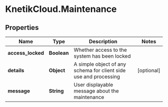 # KnetikCloud.Maintenance

## Properties
Name | Type | Description | Notes
------------ | ------------- | ------------- | -------------
**access_locked** | **Boolean** | Whether access to the system has been locked | 
**details** | **Object** | A simple object of any schema for client side use and processing | [optional] 
**message** | **String** | User displayable message about the maintenance | 


